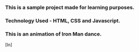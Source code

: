 ### This is a sample project made for learning purposes.
### Technology Used - HTML, CSS and Javascript.

### This is an animation of Iron Man dance.

[In]